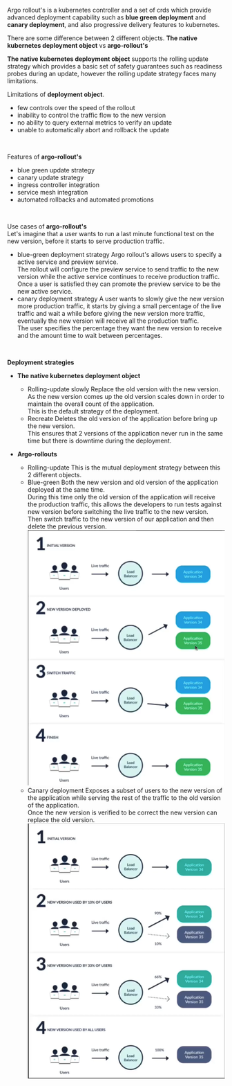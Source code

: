 Argo rollout's is a kubernetes controller and a set of crds which provide advanced deployment capability such as **blue green deployment** and **canary deployment**, and also progressive delivery features to kubernetes.
<br>

There are some difference between 2 different objects. **The native kubernetes deployment object** vs **argo-rollout's**
<br>

**The native kubernetes deployment object** supports the rolling update strategy which provides a basic set of safety guarantees such as readiness probes during an update, however the rolling update strategy faces many limitations.
<br>

Limitations of **deployment object**.
- few controls over the speed of the rollout
- inability to control the traffic flow to the new version
- no ability to query external metrics to verify an update
- unable to automatically abort and rollback the update

<br>

Features of **argo-rollout's**
- blue green update strategy
- canary update strategy
- ingress controller integration
- service mesh integration
- automated rollbacks and automated promotions

<br>

Use cases of **argo-rollout's**
<br>
Let's imagine that a user wants to run a last minute functional test on the new version, before it starts to serve production traffic.
- blue-green deployment strategy
  Argo rollout's allows users to specify a active service and preview service.<br>
  The rollout will configure the preview service to send traffic to the new version while the active service continues to receive production traffic.<br>
  Once a user is satisfied they can promote the preview service to be the new active service.<br>
- canary deployment strategy
  A user wants to slowly give the new version more production traffic, it starts by giving a small percentage of the live traffic and wait a while before giving the new version more traffic, eventually the new version will receive all the production traffic.<br>
  The user specifies the percentage they want the new version to receive and the amount time to wait between percentages.

<br>

**Deployment strategies**
- **The native kubernetes deployment object**
    - Rolling-update slowly
        Replace the old version with the new version.<br>
        As the new version comes up the old version scales down in order to maintain the overall count of the application.<br>
        This is the default strategy of the deployment.<br>
    - Recreate
        Deletes the old version of the application before bring up the new version.<br>
        This ensures that 2 versions of the application never run in the same time but there is downtime during the deployment.<br>

- **Argo-rollouts**
    - Rolling-update
        This is the mutual deployment strategy between this 2 different objects.<br>
    - Blue-green
        Both the new version and old version of the application deployed at the same time.<br>
        During this time only the old version of the application will receive the production traffic, this allows the developers to run tests against new version before switching the live traffic to the new version.<br>
        Then switch traffic to the new version of our application and then delete the previous version.<br>
        ![alt text](image.png)
    - Canary deployment
        Exposes a subset of users to the new version of the application while serving the rest of the traffic to the old version of the application.<br>
        Once the new version is verified to be correct the new version can replace the old version.<br>
        ![alt text](image-1.png)